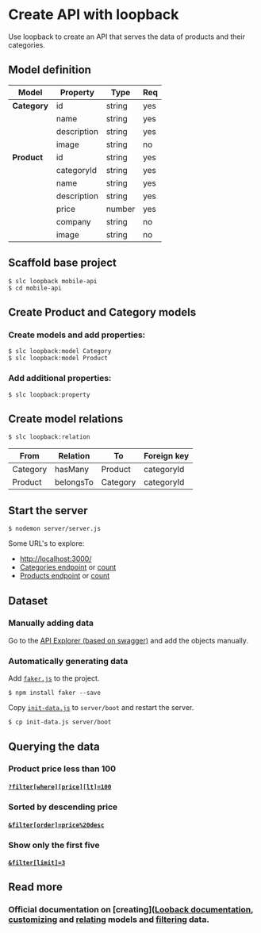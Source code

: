 
# Create API with loopback


Use loopback to create an API that serves the data of products and their categories.

## Model definition

|Model          |Property     |Type    |Req |
|---------------|-------------|--------|-----|
| **Category**	| id  	      | string | yes |
|        	      |	name        | string | yes |
|        	      |	description | string | yes |
|        	      |	image       | string | no  |
| **Product**	  | id          | string | yes |
|							  | categoryId  | string | yes |
|							  | name        | string | yes |
|							  | description | string | yes |
|        	      |	price	      | number | yes |
|							  | company     | string | no  |
|							  | image       | string | no  |

## Scaffold base project

    $ slc loopback mobile-api
    $ cd mobile-api

## Create Product and Category models

### Create models and add properties:

    $ slc loopback:model Category
    $ slc loopback:model Product

### Add additional properties:

	$ slc loopback:property

## Create model relations

	$ slc loopback:relation

|From      |Relation   |To        |Foreign key |
|----------|-----------|----------|------------|
| Category | hasMany   | Product  | categoryId |
| Product  | belongsTo | Category | categoryId |

## Start the server

	$ nodemon server/server.js

Some URL's to explore:

- [http://localhost:3000/](http://localhost:3000/)
- [Categories endpoint](http://localhost:3000/api/categories) or [count](http://localhost:3000/api/categories/count)
- [Products endpoint](http://localhost:3000/api/products) or [count](http://localhost:3000/api/products/count)

## Dataset

### Manually adding data

Go to the [API Explorer (based on swagger)](http://localhost:3000/explorer)
and add the objects manually.

### Automatically generating data

Add [`faker.js`](https://github.com/marak/Faker.js/) to the project.

    $ npm install faker --save

Copy [`init-data.js`](mobile-api/server/boot/init-data.js) to `server/boot` and restart the server.

    $ cp init-data.js server/boot

## Querying the data

### Product price less than 100

####   [`?filter[where][price][lt]=100`](http://localhost:3000/api/products/?filter[where][price][lt]=100)

### Sorted by descending price

####  [`&filter[order]=price%20desc`](http://localhost:3000/api/products/?filter[where][price][lt]=100&filter[order]=price%20desc)

### Show only the first five

####  [`&filter[limit]=3`](http://localhost:3000/api/products/?filter[where][price][lt]=100&filter[order]=price%20desc&filter[limit]=3)

## Read more
### Official documentation on [creating]([Looback documentation](http://docs.strongloop.com/display/public/LB/Creating+models), [customizing](http://docs.strongloop.com/display/public/LB/Customizing+models) and [relating](http://docs.strongloop.com/display/public/LB/Creating+model+relations) models and [filtering](http://docs.strongloop.com/display/public/LB/Querying+data) data.
